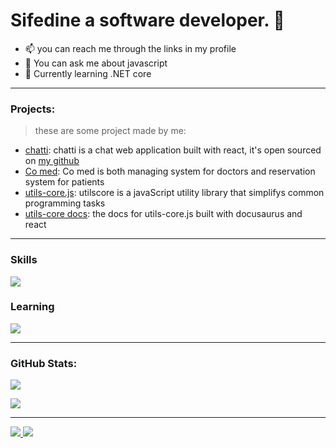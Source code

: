 # Sifedine a software developer. 👋

- 📫 you can reach me through the links in my profile
- 💬 You can ask me about javascript
- 🌱 Currently learning .NET core

---

### Projects:
> these are some project made by me:
- [chatti](https://chatti.lol): chatti is a chat web application built with react, it's open sourced on [my github](https://github.com/dev-pengi/chatti)
- [Co med](https://co-med.org): Co med is both managing system for doctors and reservation system for patients
- [utils-core.js](https://github.com/dev-pengi/utils-core.js): utilscore is a javaScript utility library that simplifys common programming tasks
- [utils-core docs](https://utils-core.js.org): the docs for utils-core.js built with docusaurus and react
---

### Skills


<p align="left">
<img src="https://skillicons.dev/icons?i=js,typescript,nodejs,express,mongodb,react,nextjs,redux,tailwindcss,git,github,postman,linux,nginx,netlify,html,css,md&perline=9" />
  
### Learning


<p align="left">
<img src="https://skillicons.dev/icons?i=cs,dotnet,mysql,graphql&perline=9" />


---

### GitHub Stats:
<a href="http://www.github.com/dev-pengi"><img src="https://github-readme-stats.vercel.app/api?username=dev-pengi&count_private=true&show_icons=true&theme=radical&&bg_color=272932" /></a>

<a href="http://www.github.com/dev-pengi"><img src="https://github-readme-stats.vercel.app/api/top-langs/?username=dev-pengi&langs_count=8&layout=compact&theme=react&hide_border=true&bg_color=272932" /></a>



---

<a href="https://github.com/dev-pengi?tab=followers">
  <img src="https://img.shields.io/github/followers/dev-pengi">
</a>
<a href="https://github.com/dev-pengi">
   <img src="https://komarev.com/ghpvc/?username=dev-pengi">
</a>
